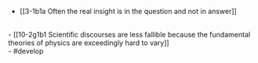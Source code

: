 - [[3-1b1a Often the real insight is in the question and not in answer]]
<br>
- [[10-2g1b1 Scientific discourses are less fallible because the fundamental theories of physics are exceedingly hard to vary]]
<br>
- #develop
